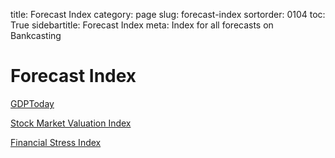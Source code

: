 ﻿title: Forecast Index
category: page
slug: forecast-index
sortorder: 0104
toc: True
sidebartitle: Forecast Index
meta: Index for all forecasts on Bankcasting


# Forecast Index

<a href="/gdptoday.html">GDPToday</a>

<a href="/market-valuation.html">Stock Market Valuation Index</a>

<a href="/bfsi.html">Financial Stress Index</a>